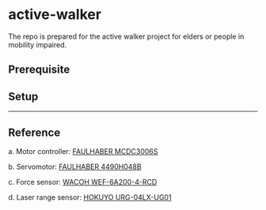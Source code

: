 # active-walker
The repo is prepared for the active walker project for elders or people in mobility impaired.

## Prerequisite


## Setup 

___

## Reference
a. Motor controller: [FAULHABER MCDC3006S](https://www.faulhaber.com/fileadmin/Import/Media/EN_MCDC3006S_V2-5_DFF.pdf)

b. Servomotor: [FAULHABER 4490H048B](https://www.faulhaber.com/fileadmin/Import/Media/EN_4490_B_FMM.pdf)

c. Force sensor: [WACOH WEF-6A200-4-RCD](https://wacoh-tech.com/en/products/dynpick/200n_rcd.html)

d. Laser range sensor: [HOKUYO URG-04LX-UG01](https://www.hokuyo-aut.jp/search/single.php?serial=166)

